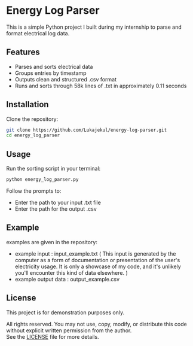# Energy Log Parser

This is a simple Python project I built during my internship to parse and format electrical log data.

## Features 

- Parses and sorts electrical data 
- Groups entries by timestamp 
- Outputs clean and structured .csv format
- Runs and sorts through 58k lines of .txt in approximately 0.11 seconds

## Installation

Clone the repository:
```bash
git clone https://github.com/Lukajekul/energy-log-parser.git
cd energy_log_parser
```

## Usage 

Run the sorting script in your terminal:
```bash
python energy_log_parser.py
```
Follow the prompts to:
- Enter the path to your input .txt file
- Enter the path for the output .csv

## Example

examples are given in the repository:
- example input : input_example.txt ( This input is generated by the computer as a form of documentation or presentation of the user's electricity usage. It is only a showcase of my code, and it's unlikely you'll encounter this kind of data elsewhere. )
- example output data : output_example.csv

## License

This project is for demonstration purposes only.

All rights reserved. You may not use, copy, modify, or distribute this code without explicit written permission from the author.  
See the [LICENSE](LICENSE) file for more details.